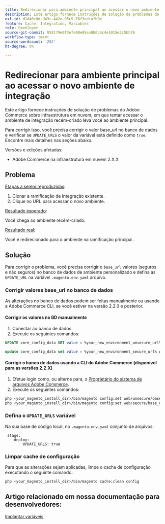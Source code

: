 ```yaml
---
title: Redirecionar para ambiente principal ao acessar o novo ambiente de integração
description: Este artigo fornece instruções de solução de problemas do Adobe Commerce sobre infraestrutura em nuvem, em que tentar acessar o ambiente de integração recém-criado leva você ao ambiente principal.
exl-id: d1d40c8d-d43c-442e-95c9-76f3cdcafb0e
feature: Cache, Integration, Variables
role: Developer
source-git-commit: 958179e0f3efe08e65ea8b0c4c4e1015e3c5bb76
workflow-type: tm+mt
source-wordcount: '292'
ht-degree: 0%

---
```


# Redirecionar para ambiente principal ao acessar o novo ambiente de integração

Este artigo fornece instruções de solução de problemas do Adobe Commerce sobre infraestrutura em nuvem, em que tentar acessar o ambiente de integração recém-criado leva você ao ambiente principal.

Para corrigir isso, você precisa corrigir o valor base\_url no banco de dados e verificar se `UPDATE_URLS` o valor da variável está definido como `true`. Encontre mais detalhes nas seções abaixo.

Versões e edições afetadas:

* Adobe Commerce na infraestrutura em nuvem 2.X.X

## Problema

<u>Etapas a serem reproduzidas</u>:

1. Clonar a ramificação de Integração existente.
1. Clique no URL para acessar o novo ambiente.

<u>Resultado esperado</u>:

Você chega ao ambiente recém-criado.

<u>Resultado real</u>:

Você é redirecionado para o ambiente na ramificação principal.

## Solução

Para corrigir o problema, você precisa corrigir o `base_url` valores (seguros e não seguros) no banco de dados de ambiente personalizado e defina as `UPDATE_URL` na variável `.magento.env.yaml` arquivo.

### Corrigir valores base\_url no banco de dados

As alterações no banco de dados podem ser feitas manualmente ou usando a Adobe Commerce CLI, se você estiver na versão 2.2.0 e posterior.

#### Corrigir os valores no BD manualmente

1. Conectar ao banco de dados.
1. Execute os seguintes comandos:

```sql
UPDATE core_config_data SET value = %your_new_environment_unsecure_url% WHERE path="web/unsecure/base_url"
```

```sql
update core_config_data set value = %your_new_environment_secure_url% where path="web/secure/base_url"
```

#### Corrigir o banco de dados usando a CLI do Adobe Commerce (disponível para as versões 2.2.X)

1. Efetue login como, ou alterne para, o [Proprietário do sistema de arquivos Adobe Commerce](https://experienceleague.adobe.com/docs/commerce-operations/installation-guide/prerequisites/web-server/apache.html).
1. Execute os seguintes comandos:

```bash
php <your_magento_install_dir>/bin/magento config:set web/unsecure/base_url http://example.com
php <your_magento_install_dir>/bin/magento config:set web/secure/base_url https://example.com
```

### Defina o `UPDATE_URLS` variável

Na sua base de código local, no `.magento.env.yaml` conjunto de arquivos:

```
 stage:
    deploy:
        UPDATE_URLS: true
```

### Limpar cache de configuração

Para que as alterações sejam aplicadas, limpe o cache de configuração executando o seguinte comando:

```bash
php <your_magento_install_dir>/bin/magento cache:clean config
```

## Artigo relacionado em nossa documentação para desenvolvedores:

[Implantar variáveis](https://experienceleague.adobe.com/docs/commerce-cloud-service/user-guide/configure/env/stage/variables-deploy.html)
